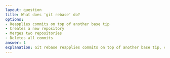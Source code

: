 ```yaml
---
layout: question
title: What does 'git rebase' do?
options:
- Reapplies commits on top of another base tip
- Creates a new repository
- Merges two repositories
- Deletes all commits
answer: 1
explanation: Git rebase reapplies commits on top of another base tip, creating a linear project history. It's an alternative to merging that results in a cleaner commit history.
---
```

